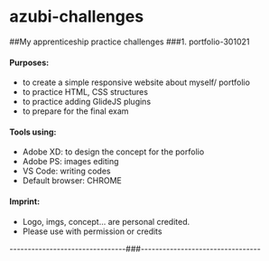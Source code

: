 # azubi-challenges
##My apprenticeship practice challenges
  ###1. portfolio-301021

  #### Purposes:
  - to create a simple responsive website about myself/ portfolio
  - to practice HTML, CSS structures
  - to practice adding GlideJS plugins
  - to prepare for the final exam

  #### Tools using:
  - Adobe XD: to design the concept for the porfolio
  - Adobe PS: images editing
  - VS Code: writing codes
  - Default browser: CHROME
  
  #### Imprint:
  - Logo, imgs, concept... are personal credited.
  - Please use with permission or credits

--------------------------------###---------------------------------
